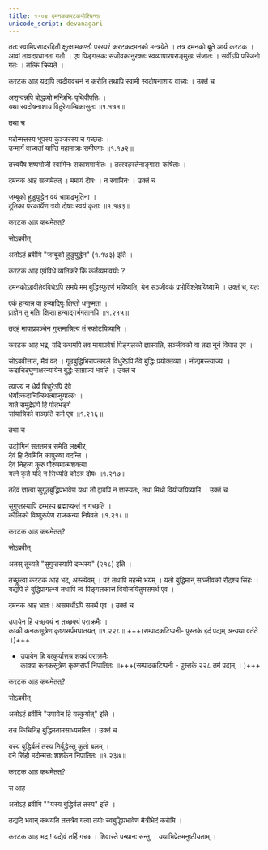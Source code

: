 ```yaml
---
title: १-०४ दमनककरटकयोश्चिन्ता
unicode_script: devanagari
---
```


ततः स्वामिप्रसादरहितौ क्षुत्क्षामकण्ठौ परस्परं करटकदमनकौ मन्त्रयेते । तत्र दमनको ब्रूते आर्य करटक । आवां तावदप्रधानतां गतौ । एष पिङ्गलकः संजीवकानुरक्तः स्वव्यापारपराङ्मुखः संजातः । सर्वोऽपि परिजनो गतः । तत्किं क्रियते ।  

करटक आह यद्यपि त्वदीयवचनं न करोति तथापि स्वामी स्वदोषनाशाय वाच्यः । उक्तं च

अशृन्वन्नपि बोद्धव्यो मन्त्रिभिः पृथिवीपतिः ।  
यथा स्वदोषनाशाय विदुरेणाम्बिकासुतः ॥१.१७१॥

तथा च

मदोन्मत्तस्य भूपस्य कुञ्जरस्य च गच्छतः ।  
उन्मार्गं वाच्यतां यान्ति महामात्राः समीपगाः ॥१.१७२॥

तत्त्वयैष शष्पभोजी स्वामिनः सकाशमानीतः । तत्स्वहस्तेनाङ्गाराः कर्षिताः ।  

दमनक आह सत्यमेतत् । ममायं दोषः । न स्वामिनः । उक्तं च

जम्बूको हुडुयुद्धेन वयं चाषाढभूतिना ।  
दूतिका परकार्येण त्रयो दोषाः स्वयं कृताः ॥१.१७३॥

करटक आह कथमेतत्?

सोऽब्रवीत्

<div class="js_include" url="../../upakathAH/01-04_devasharmaparivrAjakakathA/"  newLevelForH1="3" includeTitle="true"> </div>

अतोऽहं ब्रवीमि "जम्बूको हुडुयुद्धेन" (१.१७३) इति ।

करटक आह एवंविधे व्यतिकरे किं कर्तव्यमावयोः ?

दमनकोऽब्रवीतेवंविधेऽपि समये मम बुद्धिस्फुरणं भविष्यति, येन सञ्जीवकं प्रभोर्विश्लेषयिष्यामि । उक्तं च, यतः

एकं हन्यान्न वा हन्यादिषुः क्षिप्तो धनुष्मता ।  
प्राज्ञेन तु मतिः क्षिप्ता हन्याद्गर्भगतानपि ॥१.२१५॥

तदहं मायाप्रपञ्चेन गुप्तमाश्रित्य तं स्फोटयिष्यामि ।  

करटक आह भद्र, यदि कथमपि तव मायाप्रवेशं पिङ्गलको ज्ञास्यति, सञ्जीवको वा तदा नूनं विघात एव ।  

सोऽब्रवीत्तात, मैवं वद । गूढबुद्धिभिरापत्काले विधुरेऽपि दैवे बुद्धिः प्रयोक्तव्या । नोद्यमस्त्याज्यः । कदाचिद्घुणाक्षरन्यायेन बुद्धेः साम्राज्यं भवति । उक्तं च

त्याज्यं न धैर्यं विधुरेऽपि दैवे  
धैर्यात्कदाचित्स्थित्माप्नुयात्सः ।  
याते समुद्रेऽपि हि पोतभङ्गे  
सांयात्रिको वाञ्छति कर्म एव ॥१.२१६॥

तथा च

उद्योगिनं सततमत्र समेति लक्ष्मीर्  
दैवं हि दैवमिति कापुरुषा वदन्ति ।  
दैवं निहत्य कुरु पौरुषमात्मशक्त्या  
यत्ने कृते यदि न सिध्यति कोऽत्र दोषः ॥१.२१७॥

तदेवं ज्ञात्वा सुगूढबुद्धिप्रभावेण यथा तौ द्वावपि न ज्ञास्यतः, तथा मिथो वियोजयिष्यामि । उक्तं च

सुगुप्तस्यापि दम्भस्य ब्रह्माप्यन्तं न गच्छति ।  
कौलिको विष्णुरूपेण राजकन्यां निषेवते ॥१.२१८॥

करटक आह कथमेतत्?

सोऽब्रवीत्

<div class="js_include" url="../../upakathAH/01-05_koulikarathakArakathA/"  newLevelForH1="3" includeTitle="true"> </div>
अतस् तूच्यते "सुगुप्तस्यापि दम्भस्य" (२१८) इति ।  

तच्छ्रुत्वा करटक आह भद्र, अस्त्येवम् । परं तथापि महन्मे भयम् । यतो बुद्धिमान् सञ्जीवको रौद्रश्च सिंहः । यद्यपि ते बुद्धिप्रागल्भ्यं तथापि त्वं पिङ्गलकात्तं वियोजयितुमसमर्थ एव ।  

दमनक आह भ्रातः ! असमर्थोऽपि समर्थ एव । उक्तं च

उपायेन हि यच्छक्यं न तच्छक्यं पराक्रमैः ।  
काकी कनकसूत्रेण कृष्णसर्पमघातयत् ॥१.२२८॥ +++(सम्पादकटिप्पनी- पुस्तके इदं पद्यम् अन्यथा वर्तते ।)+++

  - उपायेन हि यत्कुर्यात्तन्न शक्यं पराक्रमैः ।  
काक्या कनकसूत्रेण कृष्णसर्पो निपातितः ॥+++(सम्पादकटिप्पनी - पुस्तके २२८ तमं पद्यम् । )+++

करटक आह कथमेतत्?

सोऽब्रवीत्

<div class="js_include" url="../../upakathAH/01-06_vAyasadampatikathA/"  newLevelForH1="3" includeTitle="true"> </div>

अतोऽहं ब्रवीमि "उपायेन हि यत्कुर्यात्" इति ।  

तन्न किंचिदिह बुद्धिमतामसाध्यमस्ति । उक्तं च

यस्य बुद्धिर्बलं तस्य निर्बुद्धेस्तु कुतो बलम् ।  
वने सिंहो मदोन्मत्तः शशकेन निपातितः ॥१.२३७॥

करटक आह कथमेतत्?

स आह

<div class="js_include" url="../../upakathAH/01-08_bhAsurakAkhyasimhakathA/"  newLevelForH1="3" includeTitle="true"> </div>

अतोऽहं ब्रवीमि ""यस्य बुद्धिर्बलं तस्य" इति ।  

तद्यदि भवान् कथयति तत्तत्रैव गत्वा तयोः स्वबुद्धिप्रभावेण मैत्रीभेदं करोमि ।  

करटक आह भद्र ! यद्येवं तर्हि गच्छ । शिवास्ते पन्थानः सन्तु । यथाभिप्रेतमनुष्ठीयताम् ।  
